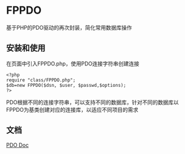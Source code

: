 # FPPDO

基于PHP的PDO驱动的再次封装，简化常用数据库操作

## 安装和使用

在页面中引入FPPDO.php，使用PDO连接字符串创建连接

```
<?php
require "class/FPPDO.php";
$db=new FPPDO($dsn, $user, $passwd,$options);
?>
```

PDO根据不同的连接字符串，可以支持不同的数据库，针对不同的数据库以FPPDO为基类创建对应的连接库，以适应不同项目的需求

## 文档

[PDO Doc](doc/)
